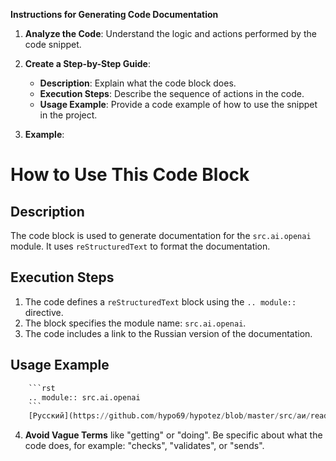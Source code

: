 **Instructions for Generating Code Documentation**

1. **Analyze the Code**: Understand the logic and actions performed by the code snippet.

2. **Create a Step-by-Step Guide**:
    - **Description**: Explain what the code block does.
    - **Execution Steps**: Describe the sequence of actions in the code.
    - **Usage Example**: Provide a code example of how to use the snippet in the project.

3. **Example**:

How to Use This Code Block
=========================================================================================

Description
-------------------------
The code block is used to generate documentation for the `src.ai.openai` module. It uses `reStructuredText` to format the documentation.

Execution Steps
-------------------------
1. The code defines a `reStructuredText` block using the `.. module::` directive. 
2. The block specifies the module name: `src.ai.openai`. 
3. The code includes a link to the Russian version of the documentation.

Usage Example
-------------------------

```python
    ```rst
    .. module:: src.ai.openai
    ```
    [Русский](https://github.com/hypo69/hypotez/blob/master/src/аи/readme.ru.md)
```

4. **Avoid Vague Terms** like "getting" or "doing". Be specific about what the code does, for example: "checks", "validates", or "sends".